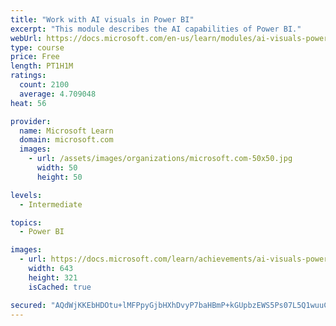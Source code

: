 ```yaml
---
title: "Work with AI visuals in Power BI"
excerpt: "This module describes the AI capabilities of Power BI."
webUrl: https://docs.microsoft.com/en-us/learn/modules/ai-visuals-power-bi/
type: course
price: Free
length: PT1H1M
ratings:
  count: 2100
  average: 4.709048
heat: 56

provider:
  name: Microsoft Learn
  domain: microsoft.com
  images:
    - url: /assets/images/organizations/microsoft.com-50x50.jpg
      width: 50
      height: 50

levels:
  - Intermediate

topics:
  - Power BI

images:
  - url: https://docs.microsoft.com/learn/achievements/ai-visuals-power-bi-social.png
    width: 643
    height: 321
    isCached: true

secured: "AQdWjKKEbHDOtu+lMFPpyGjbHXhDvyP7baHBmP+kGUpbzEWS5Ps07L5Q1wuuCPJdUdFvGT0kP+/tw/KRAvMuHC1DgRjNTQOG6H3ghGunCIaM7j5RAk7HpqjLt3C4mdCM8m8MjsIHQ/yDZWufTjBpkMJ9Nr1HOGLGoY5eijxWSecrS2yUrb7dX92nG4JeLC74WDwAXmST74EVgCUHoQwDpDTFtKPjXhFxImV8rwl1qvPl3DZNsuZgFPuvEkhArdCwGp1kxDA0YZSFfJCiSLxcI5q6oVw4Vj8171D4i80Q5CCl3RbdJkAC2Wm36USlJdTSgEzM2L3cIRyKJZj/30DprPFzPx1LbQzxtxh/yI+NyFryydtuolBMIC2BoLpfyRUcuq4stBHYUgoUMLT8jUNh5Zytuc/J/S33Q6MrtB7XEs8=;N6qtX6/ikigPKxA0tL297A=="
---
```


